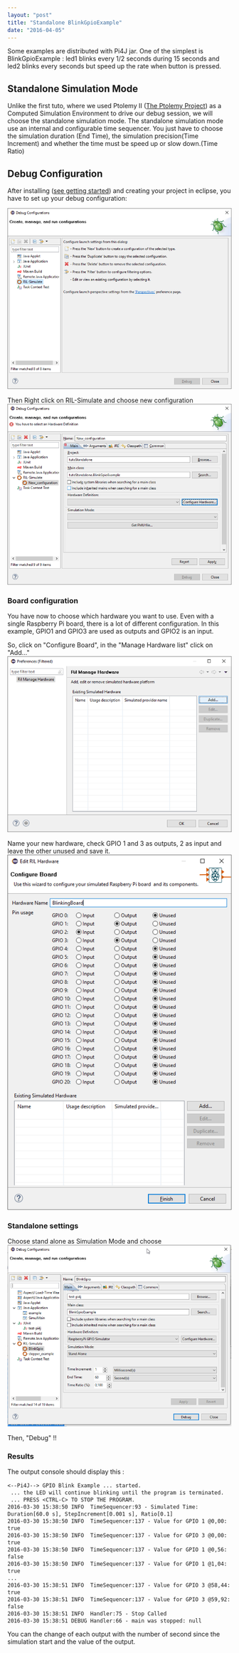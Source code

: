 ```yaml
---
layout: "post"
title: "Standalone BlinkGpioExample"
date: "2016-04-05"
---
```

Some examples are distributed with Pi4J jar.
One of the simplest is BlinkGpioExample : led1 blinks every 1/2 seconds during 15 seconds  and led2 blinks every seconds but speed up the rate when button is pressed.

## Standalone Simulation Mode
Unlike the first tuto, where we used Ptolemy II ([The Ptolemy Project](http://ptolemy.eecs.berkeley.edu/ptolemyII/index.htm)) as a Computed Simulation Environment to drive our debug session, we will choose the standalone simulation mode.
The standalone simulation mode use an internal and configurable time sequencer. You just have to choose the simulation duration (End Time), the simulation precision(Time Increment) and whether the time must be speed up or slow down.(Time Ratio)

## Debug Configuration

After installing ([see getting started]({{../gettingstarted.md}})) and creating your project in eclipse, you have to set up  your debug configuration:

![Debug config](../images/2016/DebugConfig.png)

Then Right click on RIL-Simulate and choose new configuration
![New Debug configuration](../images/2016/DebugConfig2.png)

### Board configuration
You have now to choose which hardware you want to use.
Even with a single Raspberry Pi board, there is a lot of different configuration.
In this example, GPIO1 and GPIO3 are used as outputs and GPIO2 is an input.

So, click on "Configure Board", in the "Manage Hardware list" click on "Add..."
![manage hardware](../images/2016/ManageHardwareLiust.png)

Name your new hardware, check GPIO 1 and 3 as outputs, 2 as input and leave the other unused and save it.
![ Configure board](../images/2016/ConfigureBoard.png)



### Standalone settings

Choose stand alone as Simulation Mode and choose
![Standalone](../images/2016/DebugConfigStandalone.png)

Then,  "Debug" !!

### Results
The output console should display this :
```
<--Pi4J--> GPIO Blink Example ... started.
 ... the LED will continue blinking until the program is terminated.
 ... PRESS <CTRL-C> TO STOP THE PROGRAM.
2016-03-30 15:38:50 INFO  TimeSequencer:93 - Simulated Time: Duration[60.0 s], StepIncrement[0.001 s], Ratio[0.1]
2016-03-30 15:38:50 INFO  TimeSequencer:137 - Value for GPIO 1 @0,00: true
2016-03-30 15:38:50 INFO  TimeSequencer:137 - Value for GPIO 3 @0,00: true
2016-03-30 15:38:50 INFO  TimeSequencer:137 - Value for GPIO 1 @0,56: false
2016-03-30 15:38:50 INFO  TimeSequencer:137 - Value for GPIO 1 @1,04: true
...
2016-03-30 15:38:51 INFO  TimeSequencer:137 - Value for GPIO 3 @58,44: true
2016-03-30 15:38:51 INFO  TimeSequencer:137 - Value for GPIO 3 @59,92: false
2016-03-30 15:38:51 INFO  Handler:75 - Stop Called
2016-03-30 15:38:51 DEBUG Handler:66 - main was stopped: null
```

You can the change of each output with the number of second since the simulation start and the value of the output.
